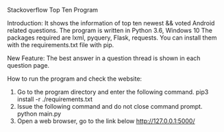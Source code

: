 Stackoverflow Top Ten Program

Introduction:
  It shows the information of top ten newest && voted Android related questions.
  The program is written in Python 3.6, Windows 10
  The packages required are lxml, pyquery, Flask, requests.
  You can install them with the requirements.txt file with pip.

New Feature: The best answer in a question thread is shown in each question page.  

How to run the program and check the website:
1. Go to the program directory and enter the following command.
   pip3 install -r ./requirements.txt
2. Issue the following command and do not close command prompt. 
   python main.py
3. Open a web browser, go to the link below
   http://127.0.0.1:5000/
